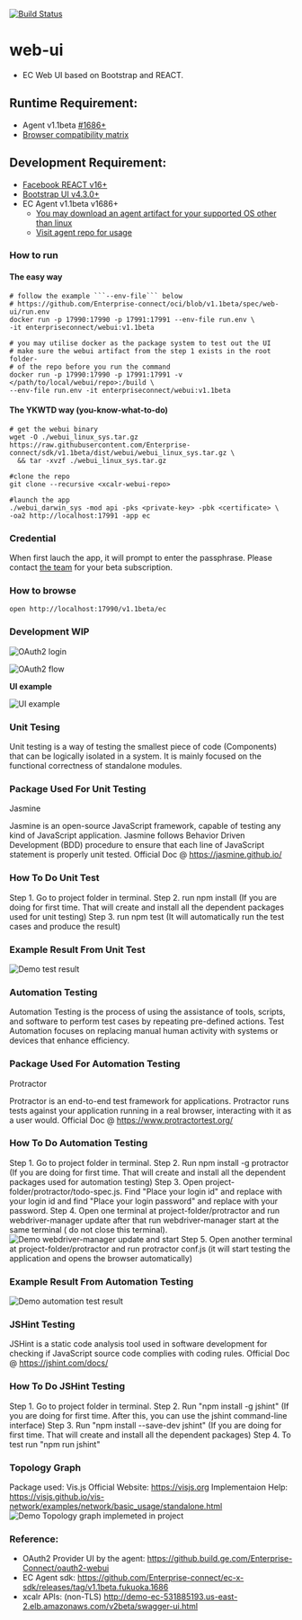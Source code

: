 [![Build Status](https://travis-ci.com/Enterprise-connect/web-ui-admin.svg?branch=v1.1beta)](https://travis-ci.com/Enterprise-connect/web-ui-admin)

# web-ui
- EC Web UI based on Bootstrap and REACT.

## Runtime Requirement:
* Agent v1.1beta [#1686+](https://github.com/Enterprise-connect/ec-x-sdk/releases/tag/v1.1beta.fukuoka.1686)
* [Browser compatibility matrix](https://developer.mozilla.org/en-US/docs/Web/JavaScript/Reference/Global_Objects/Array#Browser_compatibility)

## Development Requirement:
* [Facebook REACT v16+](https://reactjs.org/docs/getting-started.html#try-react)
* [Bootstrap UI v4.3.0+](https://getbootstrap.com/docs/4.3/getting-started/download/)
* EC Agent v1.1beta v1686+
  * [You may download an agent artifact for your supported OS other than linux](https://github.com/Enterprise-connect/ec-x-sdk/tree/v1.1beta/dist)
  * [Visit agent repo for usage](https://github.build.ge.com/Enterprise-Connect/agent/tree/v1.1beta#oauth2-authentication-provider) 


### How to run

#### The easy way
```shell
# follow the example ```--env-file``` below
# https://github.com/Enterprise-connect/oci/blob/v1.1beta/spec/web-ui/run.env
docker run -p 17990:17990 -p 17991:17991 --env-file run.env \
-it enterpriseconnect/webui:v1.1beta

# you may utilise docker as the package system to test out the UI
# make sure the webui artifact from the step 1 exists in the root folder-
# of the repo before you run the command 
docker run -p 17990:17990 -p 17991:17991 -v </path/to/local/webui/repo>:/build \
--env-file run.env -it enterpriseconnect/webui:v1.1beta
```

#### The YKWTD way (you-know-what-to-do)
```shell
# get the webui binary
wget -O ./webui_linux_sys.tar.gz https://raw.githubusercontent.com/Enterprise-connect/sdk/v1.1beta/dist/webui/webui_linux_sys.tar.gz \
  && tar -xvzf ./webui_linux_sys.tar.gz

#clone the repo
git clone --recursive <xcalr-webui-repo>

#launch the app
./webui_darwin_sys -mod api -pks <private-key> -pbk <certificate> \
-oa2 http://localhost:17991 -app ec
```

### Credential
When first lauch the app, it will prompt to enter the passphrase. Please contact [the team](mailto:ec-research@ge.com) for your beta subscription.

### How to browse
```
open http://localhost:17990/v1.1beta/ec
```

### Development WIP
![OAuth2 login](docs/oauth_login.png?raw=true)

![OAuth2 flow](docs/oauth_scope.png?raw=true)

**UI example** 

![UI example](docs/ecUIDashboard.png?raw=true)

### Unit Tesing
Unit testing is a way of testing the smallest piece of code (Components) that can be logically isolated in a system. It is mainly focused on the functional correctness of standalone modules.

### Package Used For Unit Testing
Jasmine

Jasmine is an open-source JavaScript framework, capable of testing any kind of JavaScript application. Jasmine follows Behavior Driven Development (BDD) procedure to ensure that each line of JavaScript statement is properly unit tested.
Official Doc @ https://jasmine.github.io/

### How To Do Unit Test
Step 1. Go to project folder in terminal.
Step 2. run npm install  (If you are doing for first time. That will create and install all the dependent packages used for unit testing)
Step 3. run npm test (It will automatically run the test cases and produce the result)

### Example Result From Unit Test
![Demo test result](docs/Unittest/unit_test_result.PNG?raw=true)

### Automation Testing
Automation Testing is the process of using the assistance of tools, scripts, and software to perform test cases by repeating pre-defined actions. Test Automation focuses on replacing manual human activity with systems or devices that enhance efficiency.

### Package Used For Automation Testing
Protractor

Protractor is an end-to-end test framework for applications. Protractor runs tests against your application running in a real browser, interacting with it as a user would.
Official Doc @ https://www.protractortest.org/

### How To Do Automation Testing
Step 1. Go to project folder in terminal.
Step 2. Run npm install -g protractor (If you are doing for first time. That will create and install all the dependent packages used for automation testing)
Step 3. Open project-folder/protractor/todo-spec.js. Find "Place your login id" and replace with your login id and find "Place your login password" and replace with your password.
Step 4. Open one terminal at project-folder/protractor and run webdriver-manager update after that run webdriver-manager start at the same terminal ( do not close this terminal).
![Demo webdriver-manager update and start](docs/Automationtesting/webdriver-manager.png?raw=true)
Step 5. Open another terminal at project-folder/protractor and run protractor conf.js (it will start testing the application and opens the browser automatically)

### Example Result From Automation Testing
![Demo automation test result](docs/Automationtesting/protractor-result.png?raw=true)

### JSHint Testing
JSHint is a static code analysis tool used in software development for checking if JavaScript source code complies with coding rules.
Official Doc @ https://jshint.com/docs/

### How To Do JSHint Testing
Step 1. Go to project folder in terminal.
Step 2. Run "npm install -g jshint" (If you are doing for first time. After this, you can use the jshint command-line interface)
Step 3. Run "npm install --save-dev jshint" (If you are doing for first time. That will create and install all the dependent packages)
Step 4. To test run "npm run jshint"

### Topology Graph
Package used: Vis.js
Official Website: https://visjs.org
Implementaion Help: https://visjs.github.io/vis-network/examples/network/basic_usage/standalone.html
![Demo Topology graph implemeted in project](docs/topology_graph.PNG?raw=true)

### Reference:
- OAuth2 Provider UI by the agent:
https://github.build.ge.com/Enterprise-Connect/oauth2-webui
- EC Agent sdk:
https://github.com/Enterprise-connect/ec-x-sdk/releases/tag/v1.1beta.fukuoka.1686
- xcalr APIs: (non-TLS)
http://demo-ec-531885193.us-east-2.elb.amazonaws.com/v2beta/swagger-ui.html
